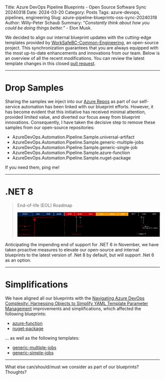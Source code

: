 Title: Azure DevOps Pipeline Blueprints - Open Source Software Sync 20240318
Date: 2024-03-20
Category: Posts
Tags: azure-devops, pipelines, engineering
Slug: azure-pipeline-blueprints-oss-sync-20240318
Author: Willy-Peter Schaub
Summary: “_Constantly think about how you could be doing things better._” - Elon Musk.

We decided to align our internal blueprint updates with the cutting-edge templates provided by [WorkSafeBC-Common-Engineering](https://github.com/WorkSafeBC-Common-Engineering), an open-source project. This synchronization guarantees that you are always equipped with the most up-to-date enhancements and innovations from our team. Below is an overview of all the recent modifications. You can review the latest template changes in this closed [pull request](https://github.com/WorkSafeBC-Common-Engineering/AzureDevOps.Automation.Pipeline.Templates.v2/pull/25).

---

# Drop Samples

Sharing the samples we inject into our [Azure Repos](https://azure.microsoft.com/en-us/products/devops/repos/) as part of our self-service automation has been linked with our blueprint efforts. However, it has become evident that this initiative has received minimal attention, provided limited value, and diverted our focus away from blueprint innovations. Consequently, I have taken the decisive step to remove these samples from our open-source repositories:

- AzureDevOps.Automation.Pipeline.Sample.universal-artifact
- AzureDevOps.Automation.Pipeline.Sample.generic-multiple-jobs
- AzureDevOps.Automation.Pipeline.Sample.generic-single-job
- AzureDevOps.Automation.Pipeline.Sample.azure-function
- AzureDevOps.Automation.Pipeline.Sample.nuget-package

If you need them, ping me!

---

# .NET 8

> End-of-life (EOL) Roadmap
>
> ![.NET EOL](../images/azure-pipeline-blueprints-oss-sync-20240318-1.png)

Anticipating the impending end of support for .NET 6 in November, we have taken proactive measures to elevate our open-source and internal blueprints to the latest version of .Net 8 by default, but will support .Net 6 as an option.

---

# Simplifications

We have aligned all our blueprints with the [Navigating Azure DevOps Complexity: Harnessing Objects to Simplify YAML Template Parameter Management](/azure-pipeline-yaml-refactor-parameter-objects.html) improvements and simplifications, which affected the following blueprints:

- [azure-function](https://github.com/WorkSafeBC-Common-Engineering/AzureDevOps.Automation.Pipeline.Templates.v2/tree/master/blueprints/azure-function)
- [nuget-package](https://github.com/WorkSafeBC-Common-Engineering/AzureDevOps.Automation.Pipeline.Templates.v2/tree/master/blueprints/nuget-package)

... as well as the following templates:

- [generic-multiple-jobs](https://github.com/WorkSafeBC-Common-Engineering/AzureDevOps.Automation.Pipeline.Templates.v2/tree/master/blueprints/generic-multiple-jobs)
- [generic-simple-jobs](https://github.com/WorkSafeBC-Common-Engineering/AzureDevOps.Automation.Pipeline.Templates.v2/tree/master/blueprints/generic-single-job)

---

What else can/should/must we consider as part of our blueprints? Thoughts?
